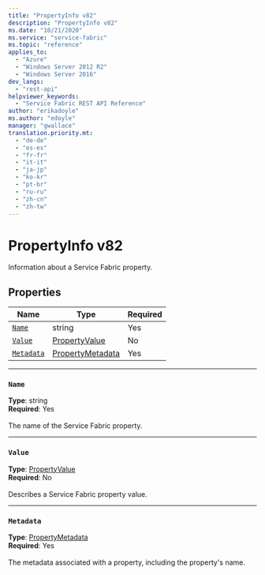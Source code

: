 ```yaml
---
title: "PropertyInfo v82"
description: "PropertyInfo v82"
ms.date: "10/21/2020"
ms.service: "service-fabric"
ms.topic: "reference"
applies_to: 
  - "Azure"
  - "Windows Server 2012 R2"
  - "Windows Server 2016"
dev_langs: 
  - "rest-api"
helpviewer_keywords: 
  - "Service Fabric REST API Reference"
author: "erikadoyle"
ms.author: "edoyle"
manager: "gwallace"
translation.priority.mt: 
  - "de-de"
  - "es-es"
  - "fr-fr"
  - "it-it"
  - "ja-jp"
  - "ko-kr"
  - "pt-br"
  - "ru-ru"
  - "zh-cn"
  - "zh-tw"
---
```

# PropertyInfo v82

Information about a Service Fabric property.

## Properties
| Name | Type | Required |
| --- | --- | --- |
| [`Name`](#name) | string | Yes |
| [`Value`](#value) | [PropertyValue](sfclient-v82-model-propertyvalue.md) | No |
| [`Metadata`](#metadata) | [PropertyMetadata](sfclient-v82-model-propertymetadata.md) | Yes |

____
### `Name`
__Type__: string <br/>
__Required__: Yes<br/>
<br/>
The name of the Service Fabric property.

____
### `Value`
__Type__: [PropertyValue](sfclient-v82-model-propertyvalue.md) <br/>
__Required__: No<br/>
<br/>
Describes a Service Fabric property value.

____
### `Metadata`
__Type__: [PropertyMetadata](sfclient-v82-model-propertymetadata.md) <br/>
__Required__: Yes<br/>
<br/>
The metadata associated with a property, including the property's name.
